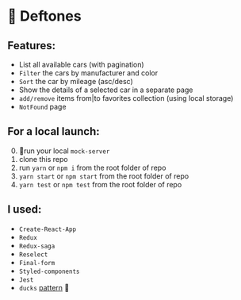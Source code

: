 # 🚗 Deftones

## Features:

- List all available cars (with pagination)
- `Filter` the cars by manufacturer and color
- `Sort` the car by mileage (asc/desc)
- Show the details of a selected car in a separate page
- `add/remove` items from|to favorites collection (using local storage)
- `NotFound` page

## For a local launch:

0. 🔧run your local `mock-server`
1. clone this repo
1. run `yarn` or `npm i` from the root folder of repo
1. `yarn start` or `npm start` from the root folder of repo
1. `yarn test` or `npm test` from the root folder of repo

## I used:

- `Create-React-App`
- `Redux`
- `Redux-saga`
- `Reselect`
- `Final-form`
- `Styled-components`
- `Jest`
- `ducks` [pattern](https://github.com/erikras/ducks-modular-redux) 🦆
